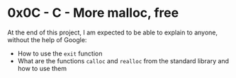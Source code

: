 # 0x0C - C - More malloc, free

At the end of this project, I am expected to be able to explain to anyone, without the help of Google:
* How to use the `exit` function
* What are the functions `calloc` and `realloc` from the standard library and how to use them
